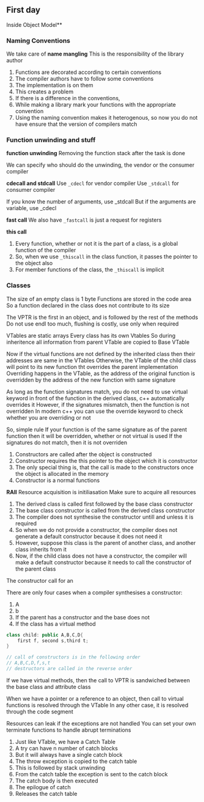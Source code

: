 ## First day

Inside Object Model**


### Naming Conventions

We take care of **name mangling**
This is the responsibility of the library author

1. Functions are decorated according to certain conventions
2. The compiler authors have to follow some conventions
3. The implementation is on them
4. This creates a problem
5. If there is a difference in the conventions, 
6. While making a library mark your functions with the appropriate convention
7. Using the naming convention makes it heterogenous, so now you do not have ensure that the version of compilers match


### Function unwinding and stuff

**function unwinding**
Removing the function stack after the task is done

We can specify who should do the unwinding, the vendor or the consumer compiler

**cdecall and stdcall**
Use ```_cdecl``` for vendor compiler
Use ```_stdcall``` for consumer compiler

If you know the number of arguments, use _stdcall
But if the arguments are variable, use _cdecl

**fast call**
We also have ```_fastcall``` is just a request for registers  

**this call**
1. Every function, whether or not it is the part of a class, is a global function of the compiler
2. So, when we use ```_thiscall``` in the class function, it passes the pointer to the object also
3. For member functions of the class, the ```_thiscall``` is implicit

### Classes

The size of an empty class is 1 byte
Functions are stored in the code area
So a function declared in the class does not contribute to its size

The VPTR is the first in an object, and is followed by the rest of the methods
Do not use endl too much, flushing is costly, use only when required

VTables are static arrays
Every class has its own Vtables
So during inheritence all information from parent VTable are copied to Base VTable

Now if the virtual functions are not defined by the inherited class then their addresses are same in the VTables
Otherwise, the VTable of the child class will point to its new function tht overrides the parent implementation
Overriding happens in the VTable, as the address of the original function is overridden by the address of the new function with same signature

As long as the function signatures match, you do not need to use virtual keyword in front of the function in the derived class, c++ automatically overrides it
However, if the signatures mismatch, then the function is not overridden
In modern c++ you can use the override keyword to check whether you are overriding or not

So, simple rule
If your function is of the same signature as of the parent function then it will be overridden, whether or not virtual is used
If the signatures do not match, then it is not overriden


1. Constructors are called after the object is constructed
2. Constructor requires the this pointer to the object which it is constructor
3. The only special thing is, that the call is made to the constructors once the object is allocated in the memory 
4. Constructor is a normal functions

**RAII**
Resource acquisition is initiliasation
Make sure to acquire all resources


1. The derived class is called first followed by the base class constructor
2. The base class constructor is called from the derived class constructor
3. The compiler does not synthesise the constructor untill and unless it is required
4. So when we do not provide a constructor, the compiler does not generate a default constructor because it does not need it
5. However, suppose this class is the parent of another class, and another class inherits from it
6. Now, if the child class does not have a constructor, the compiler will make a default constructor because it needs to call
the constructor of the parent class


The constructor call for an 

There are only four cases when a compiler synthesises a constructor:
1. A
2. b
3. If the parent has a constructor and the base does not
4. If the class has a virtual method

```c++
class child: public A,B,C,D{
    first f, second s,third t;
}

// call of constructors is in the following order
// A,B,C,D,f,s,t
// destructors are called in the reverse order
```

If we have virtual methods, then the call to VPTR is sandwiched between the base class and attribute class 

When we have a pointer or a reference to an object, then call to virtual functions is resolved through the VTable
In any other case, it is resolved through the code segment


Resources can leak if the exceptions are not handled
You can set your own terminate functions to handle abrupt terminations


1. Just like VTable, we have a Catch Table
2. A try can have n number of catch blocks
3. But it will always have a single catch block
4. The throw exception is copied to the catch table
5. This is followed by stack unwinding
6. From the catch table the exception is sent to the catch block
7. The catch body is then executed
8. The epilogue of catch
9. Releases the catch table
